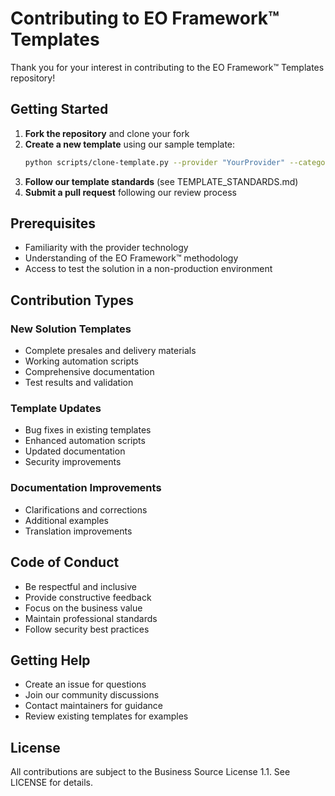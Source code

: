 # Contributing to EO Framework™ Templates

Thank you for your interest in contributing to the EO Framework™ Templates repository!

## Getting Started

1. **Fork the repository** and clone your fork
2. **Create a new template** using our sample template:
   ```bash
   python scripts/clone-template.py --provider "YourProvider" --category "YourCategory" --solution "YourSolution"
   ```
3. **Follow our template standards** (see TEMPLATE_STANDARDS.md)
4. **Submit a pull request** following our review process

## Prerequisites

- Familiarity with the provider technology
- Understanding of the EO Framework™ methodology
- Access to test the solution in a non-production environment

## Contribution Types

### New Solution Templates
- Complete presales and delivery materials
- Working automation scripts
- Comprehensive documentation
- Test results and validation

### Template Updates
- Bug fixes in existing templates
- Enhanced automation scripts
- Updated documentation
- Security improvements

### Documentation Improvements
- Clarifications and corrections
- Additional examples
- Translation improvements

## Code of Conduct

- Be respectful and inclusive
- Provide constructive feedback
- Focus on the business value
- Maintain professional standards
- Follow security best practices

## Getting Help

- Create an issue for questions
- Join our community discussions
- Contact maintainers for guidance
- Review existing templates for examples

## License

All contributions are subject to the Business Source License 1.1. See LICENSE for details.